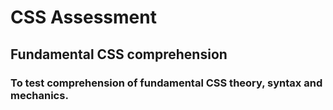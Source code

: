 # CSS Assessment
## Fundamental CSS comprehension
### To test comprehension of fundamental CSS theory, syntax and mechanics.
